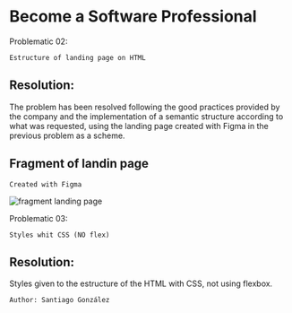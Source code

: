 # Become a Software Professional
Problematic 02:
```
Estructure of landing page on HTML
```
## Resolution:
The problem has been resolved following the good practices provided by the company and the implementation of a semantic structure according to what was requested, using the landing page created with Figma in the previous problem as a scheme.
## Fragment of landin page
```
Created with Figma
```
![fragment landing page](https://user-images.githubusercontent.com/101304104/187049805-86a548aa-8949-401b-b433-43b8818e563e.jpg)

Problematic 03:

```
Styles whit CSS (NO flex)
```
## Resolution:
Styles given to the estructure of the HTML with CSS, not using flexbox.

```
Author: Santiago González
```